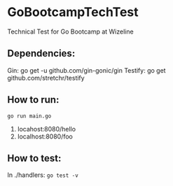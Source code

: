 # GoBootcampTechTest
Technical Test for Go Bootcamp at Wizeline

## Dependencies:
Gin: go get -u github.com/gin-gonic/gin
Testify: go get github.com/stretchr/testify

## How to run:
`go run main.go`
1. locahost:8080/hello
2. localhost:8080/foo

## How to test:

In ./handlers: `go test -v`
